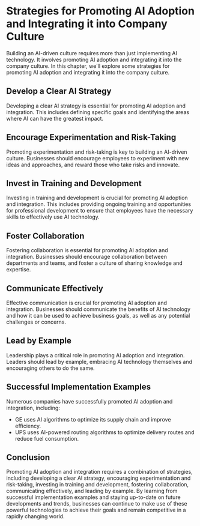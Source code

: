 # Strategies for Promoting AI Adoption and Integrating it into Company Culture

Building an AI-driven culture requires more than just implementing AI technology. It involves promoting AI adoption and integrating it into the company culture. In this chapter, we'll explore some strategies for promoting AI adoption and integrating it into the company culture.

Develop a Clear AI Strategy
---------------------------

Developing a clear AI strategy is essential for promoting AI adoption and integration. This includes defining specific goals and identifying the areas where AI can have the greatest impact.

Encourage Experimentation and Risk-Taking
-----------------------------------------

Promoting experimentation and risk-taking is key to building an AI-driven culture. Businesses should encourage employees to experiment with new ideas and approaches, and reward those who take risks and innovate.

Invest in Training and Development
----------------------------------

Investing in training and development is crucial for promoting AI adoption and integration. This includes providing ongoing training and opportunities for professional development to ensure that employees have the necessary skills to effectively use AI technology.

Foster Collaboration
--------------------

Fostering collaboration is essential for promoting AI adoption and integration. Businesses should encourage collaboration between departments and teams, and foster a culture of sharing knowledge and expertise.

Communicate Effectively
-----------------------

Effective communication is crucial for promoting AI adoption and integration. Businesses should communicate the benefits of AI technology and how it can be used to achieve business goals, as well as any potential challenges or concerns.

Lead by Example
---------------

Leadership plays a critical role in promoting AI adoption and integration. Leaders should lead by example, embracing AI technology themselves and encouraging others to do the same.

Successful Implementation Examples
----------------------------------

Numerous companies have successfully promoted AI adoption and integration, including:

* GE uses AI algorithms to optimize its supply chain and improve efficiency.
* UPS uses AI-powered routing algorithms to optimize delivery routes and reduce fuel consumption.

Conclusion
----------

Promoting AI adoption and integration requires a combination of strategies, including developing a clear AI strategy, encouraging experimentation and risk-taking, investing in training and development, fostering collaboration, communicating effectively, and leading by example. By learning from successful implementation examples and staying up-to-date on future developments and trends, businesses can continue to make use of these powerful technologies to achieve their goals and remain competitive in a rapidly changing world.


